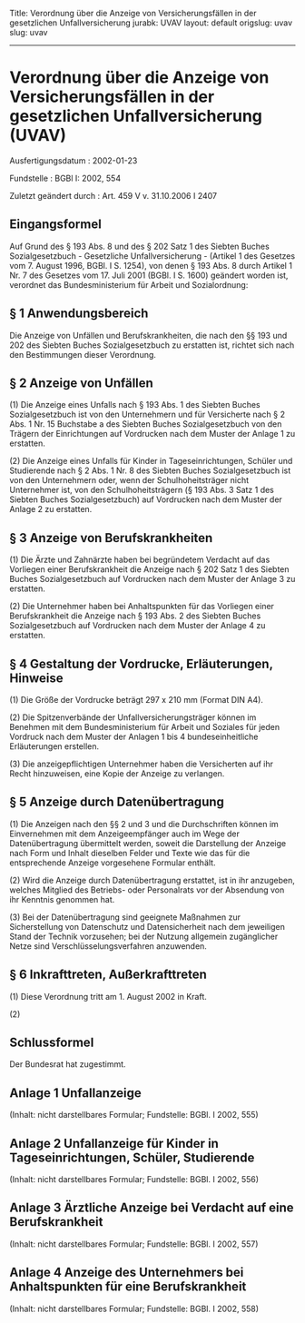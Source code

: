 Title: Verordnung über die Anzeige von Versicherungsfällen in der gesetzlichen Unfallversicherung
jurabk: UVAV
layout: default
origslug: uvav
slug: uvav

---

# Verordnung über die Anzeige von Versicherungsfällen in der gesetzlichen Unfallversicherung (UVAV)

Ausfertigungsdatum
:   2002-01-23

Fundstelle
:   BGBl I: 2002, 554

Zuletzt geändert durch
:   Art. 459 V v. 31.10.2006 I 2407


## Eingangsformel

Auf Grund des § 193 Abs. 8 und des § 202 Satz 1 des Siebten Buches
Sozialgesetzbuch - Gesetzliche Unfallversicherung - (Artikel 1 des
Gesetzes vom 7. August 1996, BGBl. I S. 1254), von denen § 193 Abs. 8
durch Artikel 1 Nr. 7 des Gesetzes vom 17. Juli 2001 (BGBl. I S. 1600)
geändert worden ist, verordnet das Bundesministerium für Arbeit und
Sozialordnung:


## § 1 Anwendungsbereich

Die Anzeige von Unfällen und Berufskrankheiten, die nach den §§ 193
und 202 des Siebten Buches Sozialgesetzbuch zu erstatten ist, richtet
sich nach den Bestimmungen dieser Verordnung.


## § 2 Anzeige von Unfällen

(1) Die Anzeige eines Unfalls nach § 193 Abs. 1 des Siebten Buches
Sozialgesetzbuch ist von den Unternehmern und für Versicherte nach § 2
Abs. 1 Nr. 15 Buchstabe a des Siebten Buches Sozialgesetzbuch von den
Trägern der Einrichtungen auf Vordrucken nach dem Muster der Anlage 1
zu erstatten.

(2) Die Anzeige eines Unfalls für Kinder in Tageseinrichtungen,
Schüler und Studierende nach § 2 Abs. 1 Nr. 8 des Siebten Buches
Sozialgesetzbuch ist von den Unternehmern oder, wenn der
Schulhoheitsträger nicht Unternehmer ist, von den Schulhoheitsträgern
(§ 193 Abs. 3 Satz 1 des Siebten Buches Sozialgesetzbuch) auf
Vordrucken nach dem Muster der Anlage 2 zu erstatten.


## § 3 Anzeige von Berufskrankheiten

(1) Die Ärzte und Zahnärzte haben bei begründetem Verdacht auf das
Vorliegen einer Berufskrankheit die Anzeige nach § 202 Satz 1 des
Siebten Buches Sozialgesetzbuch auf Vordrucken nach dem Muster der
Anlage 3 zu erstatten.

(2) Die Unternehmer haben bei Anhaltspunkten für das Vorliegen einer
Berufskrankheit die Anzeige nach § 193 Abs. 2 des Siebten Buches
Sozialgesetzbuch auf Vordrucken nach dem Muster der Anlage 4 zu
erstatten.


## § 4 Gestaltung der Vordrucke, Erläuterungen, Hinweise

(1) Die Größe der Vordrucke beträgt 297 x 210 mm (Format DIN A4).

(2) Die Spitzenverbände der Unfallversicherungsträger können im
Benehmen mit dem Bundesministerium für Arbeit und Soziales für jeden
Vordruck nach dem Muster der Anlagen 1 bis 4 bundeseinheitliche
Erläuterungen erstellen.

(3) Die anzeigepflichtigen Unternehmer haben die Versicherten auf ihr
Recht hinzuweisen, eine Kopie der Anzeige zu verlangen.


## § 5 Anzeige durch Datenübertragung

(1) Die Anzeigen nach den §§ 2 und 3 und die Durchschriften können im
Einvernehmen mit dem Anzeigeempfänger auch im Wege der
Datenübertragung übermittelt werden, soweit die Darstellung der
Anzeige nach Form und Inhalt dieselben Felder und Texte wie das für
die entsprechende Anzeige vorgesehene Formular enthält.

(2) Wird die Anzeige durch Datenübertragung erstattet, ist in ihr
anzugeben, welches Mitglied des Betriebs- oder Personalrats vor der
Absendung von ihr Kenntnis genommen hat.

(3) Bei der Datenübertragung sind geeignete Maßnahmen zur
Sicherstellung von Datenschutz und Datensicherheit nach dem jeweiligen
Stand der Technik vorzusehen; bei der Nutzung allgemein zugänglicher
Netze sind Verschlüsselungsverfahren anzuwenden.


## § 6 Inkrafttreten, Außerkrafttreten

(1) Diese Verordnung tritt am 1. August 2002 in Kraft.

(2)


## Schlussformel

Der Bundesrat hat zugestimmt.


## Anlage 1 Unfallanzeige

(Inhalt: nicht darstellbares Formular;
Fundstelle: BGBl. I 2002, 555)


## Anlage 2 Unfallanzeige für Kinder in Tageseinrichtungen, Schüler, Studierende

(Inhalt: nicht darstellbares Formular;
Fundstelle: BGBl. I 2002, 556)


## Anlage 3 Ärztliche Anzeige bei Verdacht auf eine Berufskrankheit

(Inhalt: nicht darstellbares Formular;
Fundstelle: BGBl. I 2002, 557)


## Anlage 4 Anzeige des Unternehmers bei Anhaltspunkten für eine Berufskrankheit

(Inhalt: nicht darstellbares Formular;
Fundstelle: BGBl. I 2002, 558)

